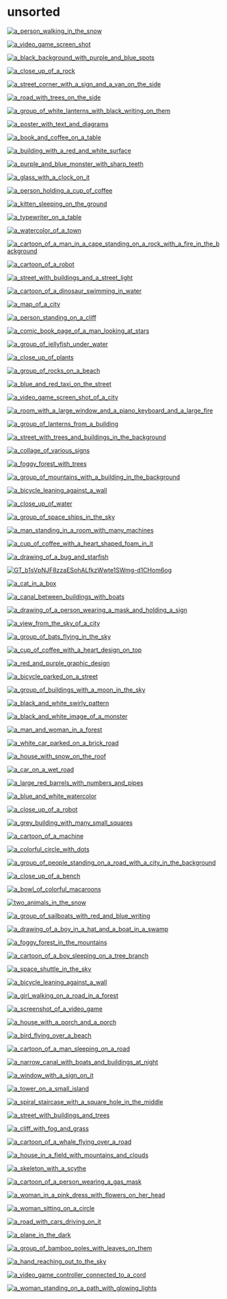 # unsorted

<a href="a_person_walking_in_the_snow.jpg"><img alt="a_person_walking_in_the_snow" src="a_person_walking_in_the_snow.jpg"></a>

<a href="a_video_game_screen_shot.png"><img alt="a_video_game_screen_shot" src="a_video_game_screen_shot.png"></a>

<a href="a_black_background_with_purple_and_blue_spots.png"><img alt="a_black_background_with_purple_and_blue_spots" src="a_black_background_with_purple_and_blue_spots.png"></a>

<a href="a_close_up_of_a_rock.jpg"><img alt="a_close_up_of_a_rock" src="a_close_up_of_a_rock.jpg"></a>

<a href="a_street_corner_with_a_sign_and_a_van_on_the_side.png"><img alt="a_street_corner_with_a_sign_and_a_van_on_the_side" src="a_street_corner_with_a_sign_and_a_van_on_the_side.png"></a>

<a href="a_road_with_trees_on_the_side.jpg"><img alt="a_road_with_trees_on_the_side" src="a_road_with_trees_on_the_side.jpg"></a>

<a href="a_group_of_white_lanterns_with_black_writing_on_them.jpg"><img alt="a_group_of_white_lanterns_with_black_writing_on_them" src="a_group_of_white_lanterns_with_black_writing_on_them.jpg"></a>

<a href="a_poster_with_text_and_diagrams.jpg"><img alt="a_poster_with_text_and_diagrams" src="a_poster_with_text_and_diagrams.jpg"></a>

<a href="a_book_and_coffee_on_a_table.png"><img alt="a_book_and_coffee_on_a_table" src="a_book_and_coffee_on_a_table.png"></a>

<a href="a_building_with_a_red_and_white_surface.jpg"><img alt="a_building_with_a_red_and_white_surface" src="a_building_with_a_red_and_white_surface.jpg"></a>

<a href="a_purple_and_blue_monster_with_sharp_teeth.jpg"><img alt="a_purple_and_blue_monster_with_sharp_teeth" src="a_purple_and_blue_monster_with_sharp_teeth.jpg"></a>

<a href="a_glass_with_a_clock_on_it.jpg"><img alt="a_glass_with_a_clock_on_it" src="a_glass_with_a_clock_on_it.jpg"></a>

<a href="a_person_holding_a_cup_of_coffee.jpg"><img alt="a_person_holding_a_cup_of_coffee" src="a_person_holding_a_cup_of_coffee.jpg"></a>

<a href="a_kitten_sleeping_on_the_ground.jpg"><img alt="a_kitten_sleeping_on_the_ground" src="a_kitten_sleeping_on_the_ground.jpg"></a>

<a href="a_typewriter_on_a_table.jpg"><img alt="a_typewriter_on_a_table" src="a_typewriter_on_a_table.jpg"></a>

<a href="a_watercolor_of_a_town.jpg"><img alt="a_watercolor_of_a_town" src="a_watercolor_of_a_town.jpg"></a>

<a href="a_cartoon_of_a_man_in_a_cape_standing_on_a_rock_with_a_fire_in_the_background.jpg"><img alt="a_cartoon_of_a_man_in_a_cape_standing_on_a_rock_with_a_fire_in_the_background" src="a_cartoon_of_a_man_in_a_cape_standing_on_a_rock_with_a_fire_in_the_background.jpg"></a>

<a href="a_cartoon_of_a_robot.jpg"><img alt="a_cartoon_of_a_robot" src="a_cartoon_of_a_robot.jpg"></a>

<a href="a_street_with_buildings_and_a_street_light.jpg"><img alt="a_street_with_buildings_and_a_street_light" src="a_street_with_buildings_and_a_street_light.jpg"></a>

<a href="a_cartoon_of_a_dinosaur_swimming_in_water.jpg"><img alt="a_cartoon_of_a_dinosaur_swimming_in_water" src="a_cartoon_of_a_dinosaur_swimming_in_water.jpg"></a>

<a href="a_map_of_a_city.png"><img alt="a_map_of_a_city" src="a_map_of_a_city.png"></a>

<a href="a_person_standing_on_a_cliff.jpg"><img alt="a_person_standing_on_a_cliff" src="a_person_standing_on_a_cliff.jpg"></a>

<a href="a_comic_book_page_of_a_man_looking_at_stars.png"><img alt="a_comic_book_page_of_a_man_looking_at_stars" src="a_comic_book_page_of_a_man_looking_at_stars.png"></a>

<a href="a_group_of_jellyfish_under_water.jpg"><img alt="a_group_of_jellyfish_under_water" src="a_group_of_jellyfish_under_water.jpg"></a>

<a href="a_close_up_of_plants.jpg"><img alt="a_close_up_of_plants" src="a_close_up_of_plants.jpg"></a>

<a href="a_group_of_rocks_on_a_beach.jpg"><img alt="a_group_of_rocks_on_a_beach" src="a_group_of_rocks_on_a_beach.jpg"></a>

<a href="a_blue_and_red_taxi_on_the_street.jpg"><img alt="a_blue_and_red_taxi_on_the_street" src="a_blue_and_red_taxi_on_the_street.jpg"></a>

<a href="a_video_game_screen_shot_of_a_city.png"><img alt="a_video_game_screen_shot_of_a_city" src="a_video_game_screen_shot_of_a_city.png"></a>

<a href="a_room_with_a_large_window_and_a_piano_keyboard_and_a_large_fire.jpg"><img alt="a_room_with_a_large_window_and_a_piano_keyboard_and_a_large_fire" src="a_room_with_a_large_window_and_a_piano_keyboard_and_a_large_fire.jpg"></a>

<a href="a_group_of_lanterns_from_a_building.jpg"><img alt="a_group_of_lanterns_from_a_building" src="a_group_of_lanterns_from_a_building.jpg"></a>

<a href="a_street_with_trees_and_buildings_in_the_background.jpg"><img alt="a_street_with_trees_and_buildings_in_the_background" src="a_street_with_trees_and_buildings_in_the_background.jpg"></a>

<a href="a_collage_of_various_signs.jpg"><img alt="a_collage_of_various_signs" src="a_collage_of_various_signs.jpg"></a>

<a href="a_foggy_forest_with_trees.jpg"><img alt="a_foggy_forest_with_trees" src="a_foggy_forest_with_trees.jpg"></a>

<a href="a_group_of_mountains_with_a_building_in_the_background.jpg"><img alt="a_group_of_mountains_with_a_building_in_the_background" src="a_group_of_mountains_with_a_building_in_the_background.jpg"></a>

<a href="a_bicycle_leaning_against_a_wall.jpg"><img alt="a_bicycle_leaning_against_a_wall" src="a_bicycle_leaning_against_a_wall.jpg"></a>

<a href="a_close_up_of_water.jpg"><img alt="a_close_up_of_water" src="a_close_up_of_water.jpg"></a>

<a href="a_group_of_space_ships_in_the_sky.png"><img alt="a_group_of_space_ships_in_the_sky" src="a_group_of_space_ships_in_the_sky.png"></a>

<a href="a_man_standing_in_a_room_with_many_machines.jpg"><img alt="a_man_standing_in_a_room_with_many_machines" src="a_man_standing_in_a_room_with_many_machines.jpg"></a>

<a href="a_cup_of_coffee_with_a_heart_shaped_foam_in_it.jpg"><img alt="a_cup_of_coffee_with_a_heart_shaped_foam_in_it" src="a_cup_of_coffee_with_a_heart_shaped_foam_in_it.jpg"></a>

<a href="a_drawing_of_a_bug_and_starfish.jpg"><img alt="a_drawing_of_a_bug_and_starfish" src="a_drawing_of_a_bug_and_starfish.jpg"></a>

<a href="GT_b1sVpNJF8zzaESohALfkzWwte1SWmg-d1CHom6og.webp"><img alt="GT_b1sVpNJF8zzaESohALfkzWwte1SWmg-d1CHom6og" src="GT_b1sVpNJF8zzaESohALfkzWwte1SWmg-d1CHom6og.webp"></a>

<a href="a_cat_in_a_box.jpg"><img alt="a_cat_in_a_box" src="a_cat_in_a_box.jpg"></a>

<a href="a_canal_between_buildings_with_boats.jpg"><img alt="a_canal_between_buildings_with_boats" src="a_canal_between_buildings_with_boats.jpg"></a>

<a href="a_drawing_of_a_person_wearing_a_mask_and_holding_a_sign.jpg"><img alt="a_drawing_of_a_person_wearing_a_mask_and_holding_a_sign" src="a_drawing_of_a_person_wearing_a_mask_and_holding_a_sign.jpg"></a>

<a href="a_view_from_the_sky_of_a_city.jpg"><img alt="a_view_from_the_sky_of_a_city" src="a_view_from_the_sky_of_a_city.jpg"></a>

<a href="a_group_of_bats_flying_in_the_sky.jpg"><img alt="a_group_of_bats_flying_in_the_sky" src="a_group_of_bats_flying_in_the_sky.jpg"></a>

<a href="a_cup_of_coffee_with_a_heart_design_on_top.jpg"><img alt="a_cup_of_coffee_with_a_heart_design_on_top" src="a_cup_of_coffee_with_a_heart_design_on_top.jpg"></a>

<a href="a_red_and_purple_graphic_design.png"><img alt="a_red_and_purple_graphic_design" src="a_red_and_purple_graphic_design.png"></a>

<a href="a_bicycle_parked_on_a_street.jpg"><img alt="a_bicycle_parked_on_a_street" src="a_bicycle_parked_on_a_street.jpg"></a>

<a href="a_group_of_buildings_with_a_moon_in_the_sky.png"><img alt="a_group_of_buildings_with_a_moon_in_the_sky" src="a_group_of_buildings_with_a_moon_in_the_sky.png"></a>

<a href="a_black_and_white_swirly_pattern.jpg"><img alt="a_black_and_white_swirly_pattern" src="a_black_and_white_swirly_pattern.jpg"></a>

<a href="a_black_and_white_image_of_a_monster.png"><img alt="a_black_and_white_image_of_a_monster" src="a_black_and_white_image_of_a_monster.png"></a>

<a href="a_man_and_woman_in_a_forest.jpg"><img alt="a_man_and_woman_in_a_forest" src="a_man_and_woman_in_a_forest.jpg"></a>

<a href="a_white_car_parked_on_a_brick_road.png"><img alt="a_white_car_parked_on_a_brick_road" src="a_white_car_parked_on_a_brick_road.png"></a>

<a href="a_house_with_snow_on_the_roof.jpg"><img alt="a_house_with_snow_on_the_roof" src="a_house_with_snow_on_the_roof.jpg"></a>

<a href="a_car_on_a_wet_road.jpg"><img alt="a_car_on_a_wet_road" src="a_car_on_a_wet_road.jpg"></a>

<a href="a_large_red_barrels_with_numbers_and_pipes.jpg"><img alt="a_large_red_barrels_with_numbers_and_pipes" src="a_large_red_barrels_with_numbers_and_pipes.jpg"></a>

<a href="a_blue_and_white_watercolor.jpg"><img alt="a_blue_and_white_watercolor" src="a_blue_and_white_watercolor.jpg"></a>

<a href="a_close_up_of_a_robot.jpg"><img alt="a_close_up_of_a_robot" src="a_close_up_of_a_robot.jpg"></a>

<a href="a_grey_building_with_many_small_squares.png"><img alt="a_grey_building_with_many_small_squares" src="a_grey_building_with_many_small_squares.png"></a>

<a href="a_cartoon_of_a_machine.jpg"><img alt="a_cartoon_of_a_machine" src="a_cartoon_of_a_machine.jpg"></a>

<a href="a_colorful_circle_with_dots.jpg"><img alt="a_colorful_circle_with_dots" src="a_colorful_circle_with_dots.jpg"></a>

<a href="a_group_of_people_standing_on_a_road_with_a_city_in_the_background.jpg"><img alt="a_group_of_people_standing_on_a_road_with_a_city_in_the_background" src="a_group_of_people_standing_on_a_road_with_a_city_in_the_background.jpg"></a>

<a href="a_close_up_of_a_bench.jpg"><img alt="a_close_up_of_a_bench" src="a_close_up_of_a_bench.jpg"></a>

<a href="a_bowl_of_colorful_macaroons.jpg"><img alt="a_bowl_of_colorful_macaroons" src="a_bowl_of_colorful_macaroons.jpg"></a>

<a href="two_animals_in_the_snow.jpg"><img alt="two_animals_in_the_snow" src="two_animals_in_the_snow.jpg"></a>

<a href="a_group_of_sailboats_with_red_and_blue_writing.jpg"><img alt="a_group_of_sailboats_with_red_and_blue_writing" src="a_group_of_sailboats_with_red_and_blue_writing.jpg"></a>

<a href="a_drawing_of_a_boy_in_a_hat_and_a_boat_in_a_swamp.jpeg"><img alt="a_drawing_of_a_boy_in_a_hat_and_a_boat_in_a_swamp" src="a_drawing_of_a_boy_in_a_hat_and_a_boat_in_a_swamp.jpeg"></a>

<a href="a_foggy_forest_in_the_mountains.jpg"><img alt="a_foggy_forest_in_the_mountains" src="a_foggy_forest_in_the_mountains.jpg"></a>

<a href="a_cartoon_of_a_boy_sleeping_on_a_tree_branch.jpg"><img alt="a_cartoon_of_a_boy_sleeping_on_a_tree_branch" src="a_cartoon_of_a_boy_sleeping_on_a_tree_branch.jpg"></a>

<a href="a_space_shuttle_in_the_sky.jpg"><img alt="a_space_shuttle_in_the_sky" src="a_space_shuttle_in_the_sky.jpg"></a>

<a href="a_bicycle_leaning_against_a_wall.png"><img alt="a_bicycle_leaning_against_a_wall" src="a_bicycle_leaning_against_a_wall.png"></a>

<a href="a_girl_walking_on_a_road_in_a_forest.jpg"><img alt="a_girl_walking_on_a_road_in_a_forest" src="a_girl_walking_on_a_road_in_a_forest.jpg"></a>

<a href="a_screenshot_of_a_video_game.jpg"><img alt="a_screenshot_of_a_video_game" src="a_screenshot_of_a_video_game.jpg"></a>

<a href="a_house_with_a_porch_and_a_porch.jpg"><img alt="a_house_with_a_porch_and_a_porch" src="a_house_with_a_porch_and_a_porch.jpg"></a>

<a href="a_bird_flying_over_a_beach.jpg"><img alt="a_bird_flying_over_a_beach" src="a_bird_flying_over_a_beach.jpg"></a>

<a href="a_cartoon_of_a_man_sleeping_on_a_road.jpg"><img alt="a_cartoon_of_a_man_sleeping_on_a_road" src="a_cartoon_of_a_man_sleeping_on_a_road.jpg"></a>

<a href="a_narrow_canal_with_boats_and_buildings_at_night.jpg"><img alt="a_narrow_canal_with_boats_and_buildings_at_night" src="a_narrow_canal_with_boats_and_buildings_at_night.jpg"></a>

<a href="a_window_with_a_sign_on_it.jpg"><img alt="a_window_with_a_sign_on_it" src="a_window_with_a_sign_on_it.jpg"></a>

<a href="a_tower_on_a_small_island.jpg"><img alt="a_tower_on_a_small_island" src="a_tower_on_a_small_island.jpg"></a>

<a href="a_spiral_staircase_with_a_square_hole_in_the_middle.jpg"><img alt="a_spiral_staircase_with_a_square_hole_in_the_middle" src="a_spiral_staircase_with_a_square_hole_in_the_middle.jpg"></a>

<a href="a_street_with_buildings_and_trees.png"><img alt="a_street_with_buildings_and_trees" src="a_street_with_buildings_and_trees.png"></a>

<a href="a_cliff_with_fog_and_grass.jpg"><img alt="a_cliff_with_fog_and_grass" src="a_cliff_with_fog_and_grass.jpg"></a>

<a href="a_cartoon_of_a_whale_flying_over_a_road.jpg"><img alt="a_cartoon_of_a_whale_flying_over_a_road" src="a_cartoon_of_a_whale_flying_over_a_road.jpg"></a>

<a href="a_house_in_a_field_with_mountains_and_clouds.jpg"><img alt="a_house_in_a_field_with_mountains_and_clouds" src="a_house_in_a_field_with_mountains_and_clouds.jpg"></a>

<a href="a_skeleton_with_a_scythe.png"><img alt="a_skeleton_with_a_scythe" src="a_skeleton_with_a_scythe.png"></a>

<a href="a_cartoon_of_a_person_wearing_a_gas_mask.jpg"><img alt="a_cartoon_of_a_person_wearing_a_gas_mask" src="a_cartoon_of_a_person_wearing_a_gas_mask.jpg"></a>

<a href="a_woman_in_a_pink_dress_with_flowers_on_her_head.png"><img alt="a_woman_in_a_pink_dress_with_flowers_on_her_head" src="a_woman_in_a_pink_dress_with_flowers_on_her_head.png"></a>

<a href="a_woman_sitting_on_a_circle.jpg"><img alt="a_woman_sitting_on_a_circle" src="a_woman_sitting_on_a_circle.jpg"></a>

<a href="a_road_with_cars_driving_on_it.png"><img alt="a_road_with_cars_driving_on_it" src="a_road_with_cars_driving_on_it.png"></a>

<a href="a_plane_in_the_dark.jpg"><img alt="a_plane_in_the_dark" src="a_plane_in_the_dark.jpg"></a>

<a href="a_group_of_bamboo_poles_with_leaves_on_them.jpg"><img alt="a_group_of_bamboo_poles_with_leaves_on_them" src="a_group_of_bamboo_poles_with_leaves_on_them.jpg"></a>

<a href="a_hand_reaching_out_to_the_sky.jpg"><img alt="a_hand_reaching_out_to_the_sky" src="a_hand_reaching_out_to_the_sky.jpg"></a>

<a href="a_video_game_controller_connected_to_a_cord.jpg"><img alt="a_video_game_controller_connected_to_a_cord" src="a_video_game_controller_connected_to_a_cord.jpg"></a>

<a href="a_woman_standing_on_a_path_with_glowing_lights.png"><img alt="a_woman_standing_on_a_path_with_glowing_lights" src="a_woman_standing_on_a_path_with_glowing_lights.png"></a>

